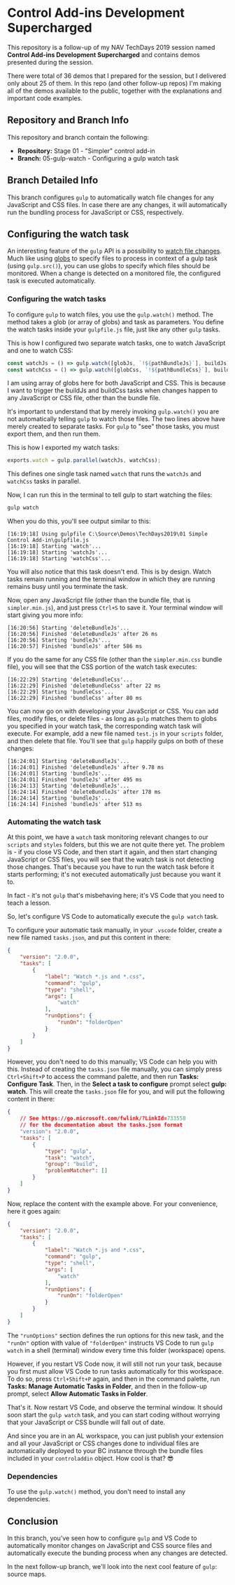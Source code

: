 # Control Add-ins Development Supercharged

This repository is a follow-up of my NAV TechDays 2019 session named **Control Add-ins
Development Supercharged** and contains demos presented during the session.

There were total of 36 demos that I prepared for the session, but I delivered only about
25 of them. In this repo (and other follow-up repos) I'm making all of the demos available
to the public, together with the explanations and important code examples.

## Repository and Branch Info

This repository and branch contain the following:
* **Repository:** Stage 01 - "Simpler" control add-in
* **Branch:** 05-gulp-watch - Configuring a gulp watch task

## Branch Detailed Info

This branch configures `gulp` to automatically watch file changes for any JavaScript and
CSS files. In case there are any changes, it will automatically run the bundling process for
JavaScript or CSS, respectively.

## Configuring the watch task

An interesting feature of the `gulp` API is a possibility to [watch file changes](https://gulpjs.com/docs/en/getting-started/watching-files).
Much like using [globs](https://gulpjs.com/docs/en/getting-started/explaining-globs) to
specify files to process in context of a gulp task (using `gulp.src()`), you can use
globs to specify which files should be monitored. When a change is detected on a monitored
file, the configured task is executed automatically.

### Configuring the watch tasks

To configure `gulp` to watch files, you use the `gulp.watch()` method. The method takes
a glob (or array of globs) and task as parameters. You define the watch tasks inside your
`gulpfile.js` file, just like any other `gulp` tasks.

This is how I configured two separate watch tasks, one to watch JavaScript and one to
watch CSS:

```JavaScript
const watchJs = () => gulp.watch([globJs, `!${pathBundleJs}`], buildJs);
const watchCss = () => gulp.watch([globCss, `!${pathBundleCss}`], buildCss);
```

I am using array of globs here for both JavaScript and CSS. This is because I want to trigger
the buildJs and buildCss tasks when changes happen to any JavaScript or CSS file, other than
the bundle file.

It's important to understand that by merely invoking `gulp.watch()` you are not automatically
telling `gulp` to watch those files. The two lines above have merely created to separate
tasks. For `gulp` to "see" those tasks, you must export them, and then run them.

This is how I exported my watch tasks:

```JavaScript
exports.watch = gulp.parallel(watchJs, watchCss);
```

This defines one single task named `watch` that runs the `watchJs` and `watchCss` tasks in
parallel.

Now, I can run this in the terminal to tell gulp to start watching the files:

```PowerShell
gulp watch
```

When you do this, you'll see output similar to this:

```
[16:19:18] Using gulpfile C:\Source\Demos\TechDays2019\01 Simple Control Add-in\gulpfile.js
[16:19:18] Starting 'watch'...
[16:19:18] Starting 'watchJs'...
[16:19:18] Starting 'watchCss'...
```

You will also notice that this task doesn't end. This is by design. Watch tasks remain running
and the terminal window in which they are running remains busy until you terminate the task.

Now, open any JavaScript file (other than the bundle file, that is `simpler.min.js`), and just
press `Ctrl+S` to save it. Your terminal window will start giving you more info:

```
[16:20:56] Starting 'deleteBundleJs'...
[16:20:56] Finished 'deleteBundleJs' after 26 ms
[16:20:56] Starting 'bundleJs'...
[16:20:57] Finished 'bundleJs' after 586 ms
```

If you do the same for any CSS file (other than the `simpler.min.css` bundle file), you will
see that the CSS portion of the watch task executes:

```
[16:22:29] Starting 'deleteBundleCss'...
[16:22:29] Finished 'deleteBundleCss' after 22 ms
[16:22:29] Starting 'bundleCss'...
[16:22:29] Finished 'bundleCss' after 80 ms
```

You can now go on with developing your JavaScript or CSS. You can add files, modify files, or
delete files - as long as `gulp` matches them to globs you specified in your watch task,
the corresponding watch task will execute. For example, add a new file named `test.js` in your
`scripts` folder, and then delete that file. You'll see that `gulp` happily gulps on both
of these changes:

```
[16:24:01] Starting 'deleteBundleJs'...
[16:24:01] Finished 'deleteBundleJs' after 9.78 ms
[16:24:01] Starting 'bundleJs'...
[16:24:01] Finished 'bundleJs' after 495 ms
[16:24:13] Starting 'deleteBundleJs'...
[16:24:14] Finished 'deleteBundleJs' after 178 ms
[16:24:14] Starting 'bundleJs'...
[16:24:14] Finished 'bundleJs' after 513 ms
```

### Automating the watch task

At this point, we have a `watch` task monitoring relevant changes to our `scripts` and `styles`
folders, but this we are not quite there yet. The problem is - if you close VS Code, and then
start it again, and then start changing JavaScript or CSS files, you will see that the watch
task is not detecting those changes. That's because you have to run the watch task before it
starts performing; it's not executed automatically just because you want it to.

In fact - it's not `gulp` that's misbehaving here; it's VS Code that you need to teach a lesson.

So, let's configure VS Code to automatically execute the `gulp watch` task.

To configure your automatic task manually, in your `.vscode` folder, create a new file named
`tasks.json`, and put this content in there:

```json
{
    "version": "2.0.0",
    "tasks": [
        {
            "label": "Watch *.js and *.css",
            "command": "gulp",
            "type": "shell",
            "args": [
                "watch"
            ],
            "runOptions": {
                "runOn": "folderOpen"
            }
        }
    ]
}
```

However, you don't need to do this manually; VS Code can help you with this.
Instead of creating the `tasks.json` file manually, you can simply press `Ctrl+Shift+P`
to access the command palette, and then run **Tasks: Configure Task**. Then, in the
**Select a task to configure** prompt select **gulp: watch**. This will create the
`tasks.json` file for you, and will put the following content in there:

```json
{
    // See https://go.microsoft.com/fwlink/?LinkId=733558 
    // for the documentation about the tasks.json format
    "version": "2.0.0",
    "tasks": [
        {
            "type": "gulp",
            "task": "watch",
            "group": "build",
            "problemMatcher": []
        }
    ]
}
```

Now, replace the content with the example above. For your convenience, here it
goes again:

```json
{
    "version": "2.0.0",
    "tasks": [
        {
            "label": "Watch *.js and *.css",
            "command": "gulp",
            "type": "shell",
            "args": [
                "watch"
            ],
            "runOptions": {
                "runOn": "folderOpen"
            }
        }
    ]
}
```

The `"runOptions"` section defines the run options for this new task, and the `"runOn"`
option with value of `"folderOpen"` instructs VS Code to run `gulp watch` in a shell
(terminal) window every time this folder (workspace) opens.

However, if you restart VS Code now, it will still not run your task, because you first
must allow VS Code to run tasks automatically for this workspace. To do so, press
`Ctrl+Shift+P` again, and then in the command palette, run **Tasks: Manage Automatic Tasks in Folder**,
and then in the follow-up prompt, select **Allow Automatic Tasks in Folder**.

That's it. Now restart VS Code, and observe the terminal window. It should soon start
the `gulp watch` task, and you can start coding without worrying that your JavaScript
or CSS bundle will fall out of date.

And since you are in an AL workspace, you can just publish your extension and all your
JavaScript or CSS changes done to individual files are automatically deployed to your
BC instance through the bundle files included in your `controladdin` object. How cool
is that? 😎

### Dependencies

To use the `gulp.watch()` method, you don't need to install any dependencies.

## Conclusion

In this branch, you've seen how to configure `gulp` and VS Code to automatically monitor
changes on JavaScript and CSS source files and automatically execute the bunding process
when any changes are detected.

In the next follow-up branch, we'll look into the next cool feature of `gulp`: source maps.
